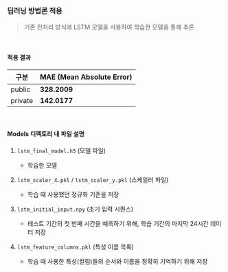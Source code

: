 ### 딥러닝 방법론 적용

> 기존 전처리 방식에 LSTM 모델을 사용하여 학습한 모델을 통해 추론

<br>

#### 적용 결과

| 구분    | MAE (Mean Absolute Error) |
| ------- | ------------------------- |
| public  | **328.2009**              |
| private | **142.0177**              |

<br>

#### Models 디렉토리 내 파일 설명

1. `lstm_final_model.h5` (모델 파일)

   - 학습한 모델

2. `lstm_scaler_X.pkl` / `lstm_scaler_y.pkl` (스케일러 파일)

   - 학습 때 사용했던 정규화 기준을 저장

3. `lstm_initial_input.npy` (초기 입력 시퀀스)

   - 테스트 기간의 첫 번째 시간을 예측하기 위해, 학습 기간의 마지막 24시간 데이터 저장

4. `lstm_feature_columns.pkl` (특성 이름 목록)

   - 학습 때 사용한 특성(컬럼)들의 순서와 이름을 정확히 기억하기 위해 저장
